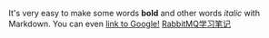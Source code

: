 It's very easy to make some words **bold** and other words *italic* with Markdown. You can even [link to Google!](http://google.com)
[RabbitMQ学习笔记](https://engeltt.github.io/docs/test)
